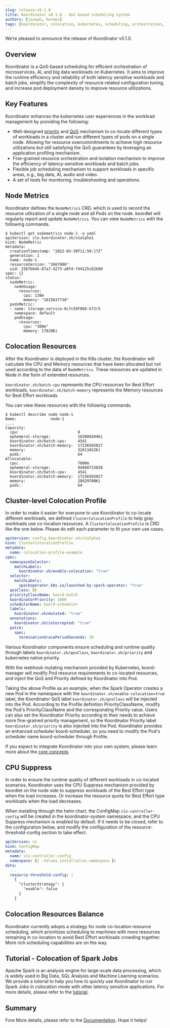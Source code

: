 ```yaml
---
slug: release-v0.1.0
title: Koordinator v0.1.0 - QoS based scheduling system
authors: [joseph, hormes]
tags: [koordinator, colocation, kubernetes, scheduling, orchestration, release]
---
```



We’re pleased to announce the release of Koordinator v0.1.0.

## Overview
Koordinator is a QoS-based scheduling for efficient orchestration of microservices, AI, and big data workloads on Kubernetes. It aims to improve the runtime efficiency and reliability of both latency sensitive workloads and batch jobs, simplify the complexity of resource-related configuration tuning, and increase pod deployment density to improve resource utilizations.

## Key Features
Koordinator enhances the kubernetes user experiences in the workload management by providing the following:

- Well-designed [priority](/docs/architecture/priority) and [QoS](/docs/architecture/qos) mechanism to co-locate different types of workloads in a cluster and run different types of pods on a single node.
Allowing for resource overcommitments to achieve high resource utilizations but still satisfying the QoS guarantees by leveraging an application profiling mechanism.
- Fine-grained resource orchestration and isolation mechanism to improve the efficiency of latency-sensitive workloads and batch jobs.
- Flexible job scheduling mechanism to support workloads in specific areas, e.g., big data, AI, audio and video.
- A set of tools for monitoring, troubleshooting and operations.

## Node Metrics 

Koordinator defines the `NodeMetrics` CRD, which is used to record the resource utilization of a single node and all Pods on the node. koordlet will regularly report and update `NodeMetrics`. You can view `NodeMetrics` with the following commands.

```shell
$ kubectl get nodemetrics node-1 -o yaml
apiVersion: slo.koordinator.sh/v1alpha1
kind: NodeMetric
metadata:
  creationTimestamp: "2022-03-30T11:50:17Z"
  generation: 1
  name: node-1
  resourceVersion: "2687986"
  uid: 1567bb4b-87a7-4273-a8fd-f44125c62b80
spec: {}
status:
  nodeMetric:
    nodeUsage:
      resources:
        cpu: 138m
        memory: "1815637738"
  podsMetric:
  - name: storage-service-6c7c59f868-k72r5
    namespace: default
    podUsage:
      resources:
        cpu: "300m"
        memory: 17828Ki
```

## Colocation Resources

After the Koordinator is deployed in the K8s cluster, the Koordinator will calculate the CPU and Memory resources that have been allocated but not used according to the data of `NodeMetrics`. These resources are updated in Node in the form of extended resources. 

`koordinator.sh/batch-cpu` represents the CPU resources for Best Effort workloads, 
`koordinator.sh/batch-memory` represents the Memory resources for Best Effort workloads. 

You can view these resources with the following commands.

```shell
$ kubectl describe node node-1
Name:               node-1
....
Capacity:
  cpu:                          8
  ephemeral-storage:            103080204Ki
  koordinator.sh/batch-cpu:     4541
  koordinator.sh/batch-memory:  17236565027
  memory:                       32611012Ki
  pods:                         64
Allocatable:
  cpu:                          7800m
  ephemeral-storage:            94998715850
  koordinator.sh/batch-cpu:     4541
  koordinator.sh/batch-memory:  17236565027
  memory:                       28629700Ki
  pods:                         64
```


## Cluster-level Colocation Profile

In order to make it easier for everyone to use Koordinator to co-locate different workloads, we defined `ClusterColocationProfile` to help gray workloads use co-location resources. A `ClusterColocationProfile` is CRD like the one below. Please do edit each parameter to fit your own use cases.

```yaml
apiVersion: config.koordinator.sh/v1alpha1
kind: ClusterColocationProfile
metadata:
  name: colocation-profile-example
spec:
  namespaceSelector:
    matchLabels:
      koordinator.sh/enable-colocation: "true"
  selector:
    matchLabels:
      sparkoperator.k8s.io/launched-by-spark-operator: "true"
  qosClass: BE
  priorityClassName: koord-batch
  koordinatorPriority: 1000
  schedulerName: koord-scheduler
  labels:
    koordinator.sh/mutated: "true"
  annotations: 
    koordinator.sh/intercepted: "true"
  patch:
    spec:
      terminationGracePeriodSeconds: 30
```

Various Koordinator components ensure scheduling and runtime quality through labels `koordinator.sh/qosClass`, `koordinator.sh/priority` and kubernetes native priority.

With the webhook mutating mechanism provided by Kubernetes, koord-manager will modify Pod resource requirements to co-located resources, and inject the QoS and Priority defined by Koordinator into Pod.

Taking the above Profile as an example, when the Spark Operator creates a new Pod in the namespace with the `koordinator.sh/enable-colocation=true` label, the Koordinator QoS label `koordinator.sh/qosClass` will be injected into the Pod. According to the Profile definition PriorityClassName, modify the Pod's PriorityClassName and the corresponding Priority value. Users can also set the Koordinator Priority according to their needs to achieve more fine-grained priority management, so the Koordinator Priority label `koordinator.sh/priority` is also injected into the Pod. Koordinator provides an enhanced scheduler koord-scheduler, so you need to modify the Pod's scheduler name koord-scheduler through Profile.

If you expect to integrate Koordinator into your own system, please learn more about the [core concepts](/docs/architecture/overview).

## CPU Suppress

In order to ensure the runtime quality of different workloads in co-located scenarios, Koordinator uses the CPU Suppress mechanism provided by koordlet on the node side to suppress workloads of the Best Effort type when the load increases. Or increase the resource quota for Best Effort type workloads when the load decreases.

When installing through the helm chart, the ConfigMap `slo-controller-config` will be created in the koordinator-system namespace, and the CPU Suppress mechanism is enabled by default. If it needs to be closed, refer to the configuration below, and modify the configuration of the resource-threshold-config section to take effect.

```yaml
apiVersion: v1
kind: ConfigMap
metadata:
  name: slo-controller-config
  namespace: {{ .Values.installation.namespace }}
data:
  ...
  resource-threshold-config: |
    {
      "clusterStrategy": {
        "enable": false
      }
    }
```

## Colocation Resources Balance
Koordinator currently adopts a strategy for node co-location resource scheduling, which prioritizes scheduling to machines with more resources remaining in co-location to avoid Best Effort workloads crowding together. More rich scheduling capabilities are on the way.

## Tutorial - Colocation of Spark Jobs

Apache Spark is an analysis engine for large-scale data processing, which is widely used in Big Data, SQL Analysis and Machine Learning scenarios. 
We provide a tutorial to help you how to quickly use Koordinator to run Spark Jobs in colocation mode with other latency sensitive applications. For more details, please refer to the [tutorial](/docs/best-practices/colocation-of-spark-jobs).

## Summary

Fore More details, please refer to the [Documentation](/docs). Hope it helps!
